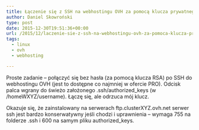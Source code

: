 ```yaml
---
title: Łączenie się z SSH na webhostingu OVH za pomocą klucza prywatnego
author: Daniel Skowroński
type: post
date: 2015-12-30T19:51:36+00:00
url: /2015/12/laczenie-sie-z-ssh-na-webhostingu-ovh-za-pomoca-klucza-prywatnego/
tags:
  - linux
  - ovh
  - webhosting

---
```

Proste zadanie &#8211; połączyć się bez hasła (za pomocą klucza RSA) po SSH do webhostingu OVH (jest to dostępne co najmniej w ofercie PRO). Odcisk palca wgrany do świeżo założonego .ssh/authorized_keys (w /homeWXYZ/username). Łączę się, ale odrzuca mój klucz. 

Okazuje się, że zainstalowany na serwerach ftp.clusterXYZ.ovh.net serwer ssh jest bardzo konserwatywny jeśli chodzi i uprawnienia &#8211; wymaga 755 na folderze .ssh i 600 na samym pliku authorized_keys.